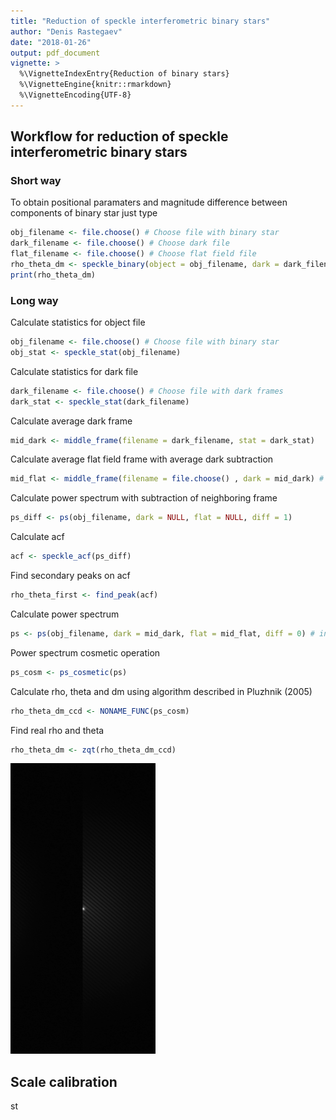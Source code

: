 ```yaml
---
title: "Reduction of speckle interferometric binary stars"
author: "Denis Rastegaev"
date: "2018-01-26"
output: pdf_document
vignette: >
  %\VignetteIndexEntry{Reduction of binary stars}
  %\VignetteEngine{knitr::rmarkdown}
  %\VignetteEncoding{UTF-8}
---
```




## Workflow for reduction of speckle interferometric binary stars

### Short way
To obtain positional paramaters and magnitude difference between components of binary star just type


```r
obj_filename <- file.choose() # Choose file with binary star
dark_filename <- file.choose() # Choose dark file
flat_filename <- file.choose() # Choose flat field file
rho_theta_dm <- speckle_binary(object = obj_filename, dark = dark_filename, flat = flat_filename)
print(rho_theta_dm)
```

### Long way
Calculate statistics for object file

```r
obj_filename <- file.choose() # Choose file with binary star
obj_stat <- speckle_stat(obj_filename)
```

Calculate statistics for dark file

```r
dark_filename <- file.choose() # Choose file with dark frames
dark_stat <- speckle_stat(dark_filename)
```

Calculate average dark frame

```r
mid_dark <- middle_frame(filename = dark_filename, stat = dark_stat)
```

Calculate average flat field frame with average dark subtraction

```r
mid_flat <- middle_frame(filename = file.choose() , dark = mid_dark) # Choose file with flat fields
```

Calculate power spectrum with subtraction of neighboring frame

```r
ps_diff <- ps(obj_filename, dark = NULL, flat = NULL, diff = 1)
```

Calculate acf

```r
acf <- speckle_acf(ps_diff)
```

Find secondary peaks on acf

```r
rho_theta_first <- find_peak(acf)
```

Calculate power spectrum

```r
ps <- ps(obj_filename, dark = mid_dark, flat = mid_flat, diff = 0) # include stats
```

Power spectrum cosmetic operation

```r
ps_cosm <- ps_cosmetic(ps)
```

Calculate rho, theta and dm using algorithm described in Pluzhnik (2005)

```r
rho_theta_dm_ccd <- NONAME_FUNC(ps_cosm)
```

Find real rho and theta

```r
rho_theta_dm <- zqt(rho_theta_dm_ccd)
```

![Power spectrum](pics/Power_spectrum.png)

## Scale calibration
st
